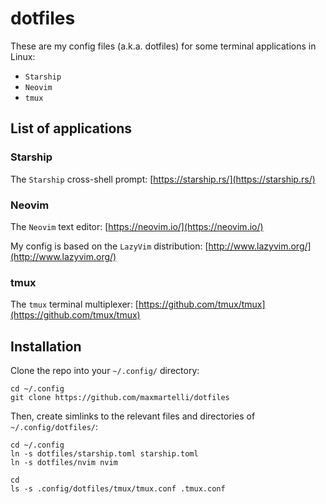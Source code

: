 # dotfiles

These are my config files (a.k.a. dotfiles) for some terminal applications in Linux:
- `Starship`
- `Neovim`
- `tmux`


## List of applications

### Starship
The `Starship` cross-shell prompt: [https://starship.rs/](https://starship.rs/)

### Neovim
The `Neovim` text editor: [https://neovim.io/](https://neovim.io/)

My config is based on the `LazyVim` distribution: [http://www.lazyvim.org/](http://www.lazyvim.org/)

### tmux
The `tmux` terminal multiplexer: [https://github.com/tmux/tmux](https://github.com/tmux/tmux)


## Installation
Clone the repo into your `~/.config/` directory:
```
cd ~/.config
git clone https://github.com/maxmartelli/dotfiles
```

Then, create simlinks to the relevant files and directories of `~/.config/dotfiles/`:
```
cd ~/.config
ln -s dotfiles/starship.toml starship.toml
ln -s dotfiles/nvim nvim

cd
ls -s .config/dotfiles/tmux/tmux.conf .tmux.conf
```

